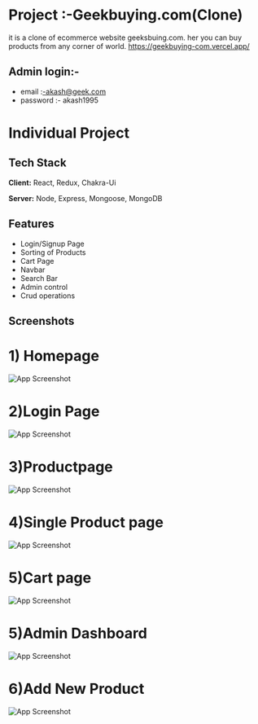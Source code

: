 
# Project :-Geekbuying.com(Clone)

it is a clone of ecommerce website geeksbuing.com. her you can buy products from any corner of world.
https://geekbuying-com.vercel.app/

## Admin login:-
- email :-akash@geek.com
- password :- akash1995


# Individual Project


## Tech Stack

**Client:** React, Redux, Chakra-Ui

**Server:** Node, Express, Mongoose, MongoDB


## Features

- Login/Signup Page
- Sorting of Products
- Cart Page
- Navbar 
- Search Bar
- Admin control
- Crud operations
 





## Screenshots
# 1) Homepage

![App Screenshot](https://iili.io/HEnd70G.md.png)

# 2)Login Page
![App Screenshot](https://iili.io/HEn28v4.md.png)

# 3)Productpage
![App Screenshot](https://iili.io/HEn3WSj.md.png)

# 4)Single Product page
![App Screenshot](https://iili.io/HEnFbLP.md.png)
# 5)Cart page
![App Screenshot](https://iili.io/HEnKguR.md.png)

# 5)Admin Dashboard
![App Screenshot](https://iili.io/HEnq719.md.png)

# 6)Add New Product
![App Screenshot](https://iili.io/HEnB7Qp.md.png)


